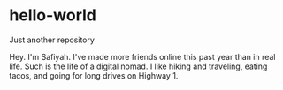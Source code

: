 # hello-world
Just another repository 

Hey. I'm Safiyah. I've made more friends online this past year than in real life. Such is the life of a digital nomad.
I like hiking and traveling, eating tacos, and going for long drives on Highway 1. 
